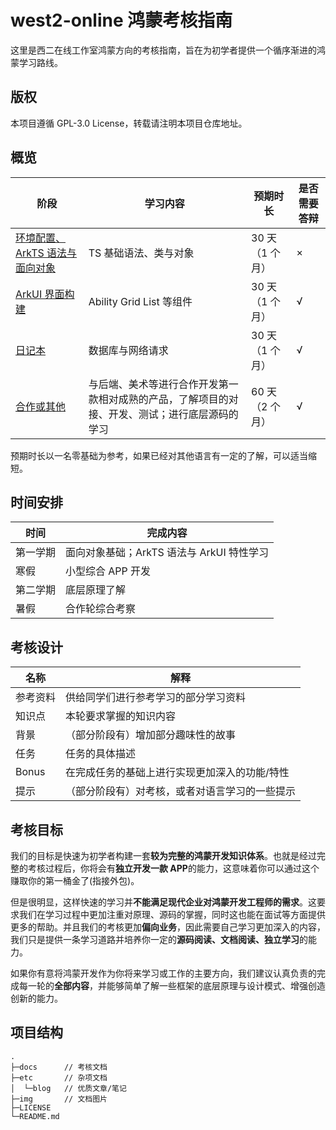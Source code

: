 # west2-online 鸿蒙考核指南

这里是西二在线工作室鸿蒙方向的考核指南，旨在为初学者提供一个循序渐进的鸿蒙学习路线。

## 版权

本项目遵循 GPL-3.0 License，转载请注明本项目仓库地址。

## 概览

<!-- TODO：架构相关学习 -->

| 阶段                                                                      | 学习内容                                                                                       | 预期时长        | 是否需要答辩 |
| ------------------------------------------------------------------------- | ---------------------------------------------------------------------------------------------- | --------------- | ------------ |
| [环境配置、ArkTS 语法与面向对象](docs/1-环境配置、ArkTS语法与面向对象.md) | TS 基础语法、类与对象                                                                          | 30 天（1 个月） | ×            |
| [ArkUI 界面构建](docs/2-ArkUI界面构建.md)                                 | Ability Grid List 等组件                                                                       | 30 天（1 个月） | √            |
| [日记本](docs/3-日记本.md)                                                | 数据库与网络请求                                                                               | 30 天（1 个月） | √            |
| [合作或其他](docs/7-合作或其他.md)                                        | 与后端、美术等进行合作开发第一款相对成熟的产品，了解项目的对接、开发、测试；进行底层源码的学习 | 60 天（2 个月） | √            |

预期时长以一名零基础为参考，如果已经对其他语言有一定的了解，可以适当缩短。

## 时间安排

| 时间     | 完成内容                                  |
| -------- | ----------------------------------------- |
| 第一学期 | 面向对象基础；ArkTS 语法与 ArkUI 特性学习 |
| 寒假     | 小型综合 APP 开发                         |
| 第二学期 | 底层原理了解                              |
| 暑假     | 合作轮综合考察                            |

## 考核设计

| 名称     | 解释                                           |
| -------- | ---------------------------------------------- |
| 参考资料 | 供给同学们进行参考学习的部分学习资料           |
| 知识点   | 本轮要求掌握的知识内容                         |
| 背景     | （部分阶段有）增加部分趣味性的故事             |
| 任务     | 任务的具体描述                                 |
| Bonus    | 在完成任务的基础上进行实现更加深入的功能/特性  |
| 提示     | （部分阶段有）对考核，或者对语言学习的一些提示 |

## 考核目标

我们的目标是快速为初学者构建一套**较为完整的鸿蒙开发知识体系**。也就是经过完整的考核过程后，你将会有**独立开发一款 APP**的能力，这意味着你可以通过这个赚取你的第一桶金了(指接外包)。

但是很明显，这样快速的学习并**不能满足现代企业对鸿蒙开发工程师的需求**。这要求我们在学习过程中更加注重对原理、源码的掌握，同时这也能在面试等方面提供更多的帮助。并且我们的考核更加**偏向业务**，因此需要自己学习更加深入的内容，我们只是提供一条学习道路并培养你一定的**源码阅读、文档阅读、独立学习**的能力。

如果你有意将鸿蒙开发作为你将来学习或工作的主要方向，我们建议认真负责的完成每一轮的**全部内容**，并能够简单了解一些框架的底层原理与设计模式、增强创造创新的能力。

## 项目结构

```shell
.
├─docs		// 考核文档
├─etc		// 杂项文档
│  └─blog	// 优质文章/笔记
├─img		// 文档图片
├─LICENSE
└─README.md
```
